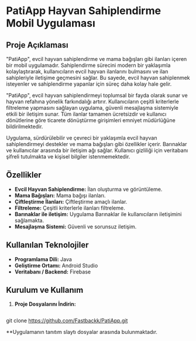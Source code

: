 # PatiApp Hayvan Sahiplendirme Mobil Uygulaması

## Proje Açıklaması
"PatiApp", evcil hayvan sahiplendirme ve mama bağışları gibi ilanları içeren bir mobil uygulamadır. Sahiplendirme sürecini modern bir yaklaşımla kolaylaştırarak, kullanıcıların evcil hayvan ilanlarını bulmasını ve ilan sahipleriyle iletişime geçmesini sağlar. Bu sayede, evcil hayvan sahiplenmek isteyenler ve sahiplendirme yapanlar için süreç daha kolay hale gelir.

"PatiApp", evcil hayvan sahiplendirmeyi toplumsal bir fayda olarak sunar ve hayvan refahına yönelik farkındalığı artırır. Kullanıcıların çeşitli kriterlerle filtreleme yapmasını sağlayan uygulama, güvenli mesajlaşma sistemiyle etkili bir iletişim sunar. Tüm ilanlar tamamen ücretsizdir ve kullanıcı dönütlerine göre ticarete dönüştürme girişimleri emniyet müdürlüğüne bildirilmektedir.

Uygulama, sürdürülebilir ve çevreci bir yaklaşımla evcil hayvan sahiplendirmeyi destekler ve mama bağışları gibi özellikler içerir. Barınaklar ve kullanıcılar arasında bir iletişim ağı sağlar. Kullanıcı gizliliği için veritabanı şifreli tutulmakta ve kişisel bilgiler istenmemektedir.

## Özellikler
- **Evcil Hayvan Sahiplendirme:** İlan oluşturma ve görüntüleme.
- **Mama Bağışları:** Mama bağışı ilanları.
- **Çiftleştirme İlanları:** Çiftleştirme amaçlı ilanlar.
- **Filtreleme:** Çeşitli kriterlerle ilanları filtreleme.
- **Barınaklar ile iletişim:** Uygulama Barınaklar ile kullanıcıların iletişimini sağlamakta.
- **Mesajlaşma Sistemi:** Güvenli ve sorunsuz iletişim.

## Kullanılan Teknolojiler
- **Programlama Dili:** Java
- **Geliştirme Ortamı:** Android Studio
- **Veritabanı / Backend:** Firebase

## Kurulum ve Kullanım
1. **Proje Dosyalarını İndirin:**
   ```bash
 git clone https://github.com/Fastbackk/PatiApp.git

**Uygulamanın tanıtım slaytı dosyalar arasında bulunmaktadır.
 

